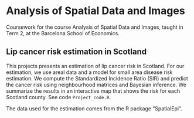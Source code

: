 # Analysis of Spatial Data and Images

Coursework for the course Analysis of Spatial Data and Images, taught in Term 2, at the Barcelona School of Economics. 

## Lip cancer risk estimation in Scotland

This projects presents an estimation of lip cancer risk in Scotland. For our estimation, we use areal data and a model for small area disease risk estimation. We compute the Standardized Incidence Ratio (SIR) and predict the cancer risk using neighbourhood matrices and Bayesian inference. We summarize the results in an interactive map that shows the risk for each Scotland county. See code `Project_code.R`.

The data used for the estimation comes from the R package ”SpatialEpi”.

